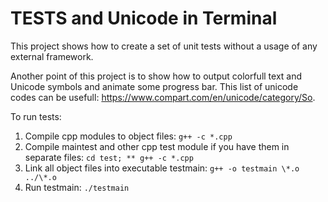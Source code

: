 TESTS and Unicode in Terminal
===================================

This project shows how to create a set of unit tests without a usage of any external framework.

Another point of this project is to show how to output colorfull text and Unicode symbols and animate some progress bar. This list of unicode codes can be usefull: https://www.compart.com/en/unicode/category/So.

To run tests:

1. Compile cpp modules to object files:
   `g++ -c *.cpp`
2. Compile  maintest and other cpp test module if you have them in separate files:
   `cd test; ** g++ -c *.cpp`
3. Link all object files into executable testmain:
   `g++ -o testmain \*.o ../\*.o`
4. Run testmain:
   `./testmain`
